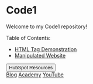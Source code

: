 
# Code1 

Welcome to my Code1 repository!

Table of Contents:
* [HTML Tag Demonstration](Tags.html)
* [Manipulated Website](https://github.com/YasminZahrir/Code1/assets/173050635/ce0eb096-ade0-4f7e-a64b-85f4e36affa2)

<div class="dropdown">
    <button>HubSpot Resources</button>
</div>
<div class="dropdown-content">
    <a rel="noopener" target="_blank" href="https://blog.hubspot.com/">Blog</a>
    <a rel="noopener" target="_blank" href="https://academy.hubspot.com/">Academy</a>
    <a rel="noopener" target="_blank" href="https://www.youtube.com/user/hubspot">YouTube</a>
</div>

<script>
.dropdown {
  display: inline-block;
  position: relative;
}
.dropdown-content {
    display: none;
    position: absolute;
    width: 100%;
    overflow: auto;
    box-shadow: 0px 8px 16px 0px rgba(0,0,0,0.2);
}
.dropdown:hover .dropdown-content {
    display: block;
}
.dropdown-content a {
    display: block;
    color: #000000;
    padding: 5px;
    text-decoration: none;
}
.dropdown-content a:hover {
    color: #FFFFFF;
    background-color: #00A4BD;
}
</script>